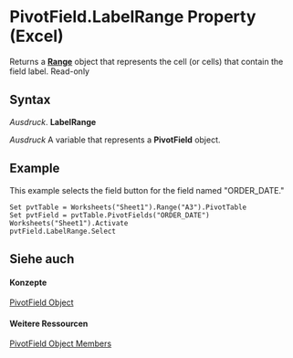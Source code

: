 
# PivotField.LabelRange Property (Excel)

Returns a  **[Range](b8207778-0dcc-4570-1234-f130532cc8cd.md)** object that represents the cell (or cells) that contain the field label. Read-only


## Syntax

 _Ausdruck_. **LabelRange**

 _Ausdruck_ A variable that represents a **PivotField** object.


## Example

This example selects the field button for the field named "ORDER_DATE."


```
Set pvtTable = Worksheets("Sheet1").Range("A3").PivotTable 
Set pvtField = pvtTable.PivotFields("ORDER_DATE") 
Worksheets("Sheet1").Activate 
pvtField.LabelRange.Select
```


## Siehe auch


#### Konzepte


[PivotField Object](52784960-e2da-b43a-1e37-2d4dae61c6d8.md)
#### Weitere Ressourcen


[PivotField Object Members](http://msdn.microsoft.com/library/4a6ea12a-072c-a386-c855-7bf5f6eadd46%28Office.15%29.aspx)
